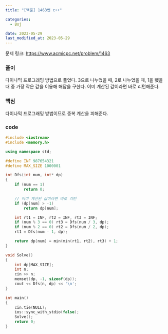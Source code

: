```yaml
---
title: "[백준] 1463번 c++"

categories:
  - Boj

date: 2023-05-29
last_modified_at: 2023-05-29
---
```


문제 링크: <a href="https://www.acmicpc.net/problem/1463" target="_blank">https://www.acmicpc.net/problem/1463</a>  

### 풀이  
다이나믹 프로그래밍 방법으로 풀었다. 3으로 나누었을 때, 2로 나누었을 때, 1을 뺐을 때 중 가장 작은 값을 이용해 해답을 구한다. 이미 계산된 값이라면 바로 리턴해준다.

### 핵심  
다이나믹 프로그래밍 방법이므로 중복 계산을 피해준다.  

### code
```c++
#include <iostream>
#include <memory.h>

using namespace std;

#define INF 987654321
#define MAX_SIZE 1000001

int Dfs(int num, int* dp)
{
    if (num == 1)
        return 0;

    // 이미 계산된 값이라면 바로 리턴
    if (dp[num] > -1)
        return dp[num];

    int rt1 = INF, rt2 = INF, rt3 = INF;
    if (num % 3 == 0) rt3 = Dfs(num / 3, dp);
    if (num % 2 == 0) rt2 = Dfs(num / 2, dp);
    rt1 = Dfs(num - 1, dp);

    return dp[num] = min(min(rt1, rt2), rt3) + 1;
}

void Solve()
{
    int dp[MAX_SIZE];
    int n;
    cin >> n;
    memset(dp, -1, sizeof(dp));
    cout << Dfs(n, dp) << '\n';
}

int main()
{
    cin.tie(NULL);
    ios::sync_with_stdio(false);
    Solve();
    return 0;
}
```